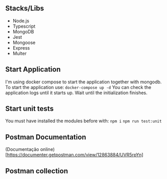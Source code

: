 ## Stacks/Libs
- Node.js
- Typescript
- MongoDB
- Jest
- Mongoose
- Express
- Multer

## Start Application
I'm using docker compose to start the application together with mongodb.
To start the application use:
`docker-compose up -d`
You can check the application logs until it starts up.
Wait until the initialization finishes.

## Start unit tests
You must have installed the modules before with:
`npm i`
`npm run test:unit`

## Postman Documentation
(Documentação online)[https://documenter.getpostman.com/view/12863884/UVR5rpYn]

## Postman collection
<div class="postman-run-button"
data-postman-action="collection/import"
data-postman-var-1="5f072a15cafd4f92f339"></div>
<script type="text/javascript">
  (function (p,o,s,t,m,a,n) {
    !p[s] && (p[s] = function () { (p[t] || (p[t] = [])).push(arguments); });
    !o.getElementById(s+t) && o.getElementsByTagName("head")[0].appendChild((
      (n = o.createElement("script")),
      (n.id = s+t), (n.async = 1), (n.src = m), n
    ));
  }(window, document, "_pm", "PostmanRunObject", "https://run.pstmn.io/button.js"));
</script>
</div>